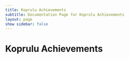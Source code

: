 ```yaml
---
title: Koprulu Achievements
subtitle: Documentation Page for Koprulu Achievements
layout: page
show sidebar: false
---
```


# Koprulu Achievements